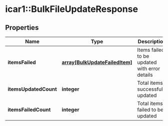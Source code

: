 # icar1::BulkFileUpdateResponse


## Properties
Name | Type | Description | Notes
------------ | ------------- | ------------- | -------------
**itemsFailed** | [**array[BulkUpdateFailedItem]**](BulkUpdateFailedItem.md) | Items failed to be updated with error details | [optional] 
**itemsUpdatedCount** | **integer** | Total items successfully updated | [optional] 
**itemsFailedCount** | **integer** | Total items failed to be updated | [optional] 


